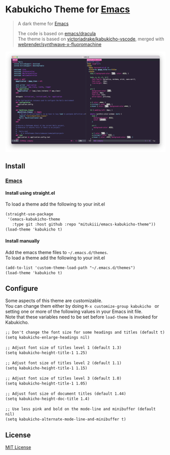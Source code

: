 # Kabukicho Theme for [Emacs](https://www.gnu.org/software/emacs/)

> A dark theme for [Emacs](https://www.gnu.org/software/emacs/)
> 
> The code is based on [emacs/dracula](https://github.com/dracula/emacs)  
> The theme is based on [victoriadrake/kabukicho-vscode](https://github.com/victoriadrake/kabukicho-vscode), merged with [webrender/synthwave-x-fluoromachine](https://github.com/webrender/synthwave-x-fluoromachine)

![Screenshot](./screenshot.png)

## Install

### [Emacs](https://www.gnu.org/software/emacs/)

#### Install using straight.el

To load a theme add the following to your init.el

    (straight-use-package
     '(emacs-kabukicho-theme
       :type git :host github :repo "mitukiii/emacs-kabukicho-theme"))
    (load-theme 'kabukicho t)

#### Install manually

Add the emacs theme files to `~/.emacs.d/themes`.  
To load a theme add the following to your init.el

    (add-to-list 'custom-theme-load-path "~/.emacs.d/themes")
    (load-theme 'kabukicho t)

## Configure

Some aspects of this theme are customizable.  
You can change them either by doing `M-x customize-group kabukicho ` or setting one or more of the following values in your Emacs init file.  
Note that these variables need to be set before `load-theme` is invoked for Kabukicho.

```
;; Don't change the font size for some headings and titles (default t)
(setq kabukicho-enlarge-headings nil)

;; Adjust font size of titles level 1 (default 1.3)
(setq kabukicho-height-title-1 1.25)

;; Adjust font size of titles level 2 (default 1.1)
(setq kabukicho-height-title-1 1.15)

;; Adjust font size of titles level 3 (default 1.0)
(setq kabukicho-height-title-1 1.05)

;; Adjust font size of document titles (default 1.44)
(setq kabukicho-height-doc-title 1.4)

;; Use less pink and bold on the mode-line and minibuffer (default nil)
(setq kabukicho-alternate-mode-line-and-minibuffer t)
```

## License

[MIT License](./LICENSE)
